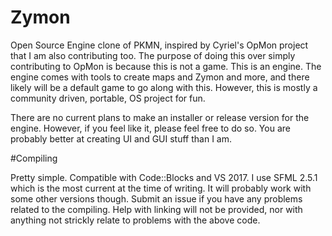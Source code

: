 # Zymon

Open Source Engine clone of PKMN, inspired by Cyriel's OpMon project that I am also contributing too.
The purpose of doing this over simply contributing to OpMon is because this is not a game. This is an engine. The engine comes with tools to create maps and Zymon and more, and there likely will be a default game to go along with this. However, this is mostly a community driven, portable, OS project for fun.

There are no current plans to make an installer or release version for the engine. However, if you feel like it, please feel free to do so. You are probably better at creating UI and GUI stuff than I am.

#Compiling

Pretty simple. Compatible with Code::Blocks and VS 2017. I use SFML 2.5.1 which is the most current at the time of writing. It will probably work with some other versions though.
Submit an issue if you have any problems related to the compiling. Help with linking will not be provided, nor with anything not strickly relate to problems with the above code.
